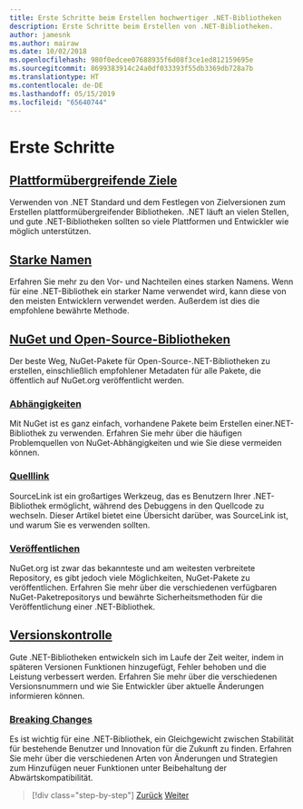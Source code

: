 ```yaml
---
title: Erste Schritte beim Erstellen hochwertiger .NET-Bibliotheken
description: Erste Schritte beim Erstellen von .NET-Bibliotheken.
author: jamesnk
ms.author: mairaw
ms.date: 10/02/2018
ms.openlocfilehash: 980f0edcee07688935f6d08f3ce1ed812159695e
ms.sourcegitcommit: 8699383914c24a0df033393f55db3369db728a7b
ms.translationtype: HT
ms.contentlocale: de-DE
ms.lasthandoff: 05/15/2019
ms.locfileid: "65640744"
---
```

# <a name="get-started"></a>Erste Schritte

## <a name="cross-platform-targetingcross-platform-targetingmd"></a>[Plattformübergreifende Ziele](./cross-platform-targeting.md)

Verwenden von .NET Standard und dem Festlegen von Zielversionen zum Erstellen plattformübergreifender Bibliotheken. .NET läuft an vielen Stellen, und gute .NET-Bibliotheken sollten so viele Plattformen und Entwickler wie möglich unterstützen.

## <a name="strong-namingstrong-namingmd"></a>[Starke Namen](./strong-naming.md)

Erfahren Sie mehr zu den Vor- und Nachteilen eines starken Namens. Wenn für eine .NET-Bibliothek ein starker Name verwendet wird, kann diese von den meisten Entwicklern verwendet werden. Außerdem ist dies die empfohlene bewährte Methode.

## <a name="nuget-and-open-source-librariesnugetmd"></a>[NuGet und Open-Source-Bibliotheken](./nuget.md)

Der beste Weg, NuGet-Pakete für Open-Source-.NET-Bibliotheken zu erstellen, einschließlich empfohlener Metadaten für alle Pakete, die öffentlich auf NuGet.org veröffentlicht werden.

### <a name="dependenciesdependenciesmd"></a>[Abhängigkeiten](./dependencies.md)

Mit NuGet ist es ganz einfach, vorhandene Pakete beim Erstellen einer.NET-Bibliothek zu verwenden. Erfahren Sie mehr über die häufigen Problemquellen von NuGet-Abhängigkeiten und wie Sie diese vermeiden können.

### <a name="source-linksourcelinkmd"></a>[Quelllink](./sourcelink.md)

SourceLink ist ein großartiges Werkzeug, das es Benutzern Ihrer .NET-Bibliothek ermöglicht, während des Debuggens in den Quellcode zu wechseln. Dieser Artikel bietet eine Übersicht darüber, was SourceLink ist, und warum Sie es verwenden sollten.

### <a name="publishingpublish-nuget-packagemd"></a>[Veröffentlichen](./publish-nuget-package.md)

NuGet.org ist zwar das bekannteste und am weitesten verbreitete Repository, es gibt jedoch viele Möglichkeiten, NuGet-Pakete zu veröffentlichen. Erfahren Sie mehr über die verschiedenen verfügbaren NuGet-Paketrepositorys und bewährte Sicherheitsmethoden für die Veröffentlichung einer .NET-Bibliothek.

## <a name="versioningversioningmd"></a>[Versionskontrolle](./versioning.md)

Gute .NET-Bibliotheken entwickeln sich im Laufe der Zeit weiter, indem in späteren Versionen Funktionen hinzugefügt, Fehler behoben und die Leistung verbessert werden. Erfahren Sie mehr über die verschiedenen Versionsnummern und wie Sie Entwickler über aktuelle Änderungen informieren können.

### <a name="breaking-changesbreaking-changesmd"></a>[Breaking Changes](./breaking-changes.md)

Es ist wichtig für eine .NET-Bibliothek, ein Gleichgewicht zwischen Stabilität für bestehende Benutzer und Innovation für die Zukunft zu finden. Erfahren Sie mehr über die verschiedenen Arten von Änderungen und Strategien zum Hinzufügen neuer Funktionen unter Beibehaltung der Abwärtskompatibilität.

>[!div class="step-by-step"]
>[Zurück](index.md)
>[Weiter](cross-platform-targeting.md)

